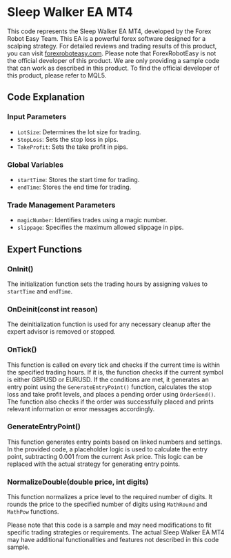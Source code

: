 # Sleep Walker EA MT4

This code represents the Sleep Walker EA MT4, developed by the Forex Robot Easy Team. This EA is a powerful forex software designed for a scalping strategy. For detailed reviews and trading results of this product, you can visit [forexroboteasy.com](https://forexroboteasy.com/forex-robot-review/sleep-walker-ea-mt4-review-powerful-forex-software-for-scalping-strategy/). Please note that ForexRobotEasy is not the official developer of this product. We are only providing a sample code that can work as described in this product. To find the official developer of this product, please refer to MQL5.

## Code Explanation
### Input Parameters
- `LotSize`: Determines the lot size for trading.
- `StopLoss`: Sets the stop loss in pips.
- `TakeProfit`: Sets the take profit in pips.

### Global Variables
- `startTime`: Stores the start time for trading.
- `endTime`: Stores the end time for trading.

### Trade Management Parameters
- `magicNumber`: Identifies trades using a magic number.
- `slippage`: Specifies the maximum allowed slippage in pips.

## Expert Functions
### OnInit()
The initialization function sets the trading hours by assigning values to `startTime` and `endTime`.

### OnDeinit(const int reason)
The deinitialization function is used for any necessary cleanup after the expert advisor is removed or stopped.

### OnTick()
This function is called on every tick and checks if the current time is within the specified trading hours. If it is, the function checks if the current symbol is either GBPUSD or EURUSD. If the conditions are met, it generates an entry point using the `GenerateEntryPoint()` function, calculates the stop loss and take profit levels, and places a pending order using `OrderSend()`. The function also checks if the order was successfully placed and prints relevant information or error messages accordingly.

### GenerateEntryPoint()
This function generates entry points based on linked numbers and settings. In the provided code, a placeholder logic is used to calculate the entry point, subtracting 0.001 from the current Ask price. This logic can be replaced with the actual strategy for generating entry points.

### NormalizeDouble(double price, int digits)
This function normalizes a price level to the required number of digits. It rounds the price to the specified number of digits using `MathRound` and `MathPow` functions.

Please note that this code is a sample and may need modifications to fit specific trading strategies or requirements. The actual Sleep Walker EA MT4 may have additional functionalities and features not described in this code sample.
